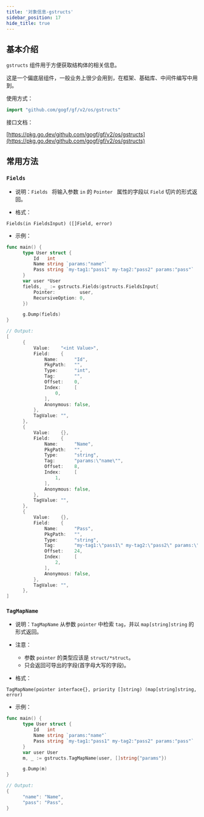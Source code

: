```yaml
---
title: '对象信息-gstructs'
sidebar_position: 17
hide_title: true
---
```


## 基本介绍

`gstructs` 组件用于方便获取结构体的相关信息。

这是一个偏底层组件，一般业务上很少会用到，在框架、基础库、中间件编写中用到。

使用方式：

```go
import "github.com/gogf/gf/v2/os/gstructs"
```

接口文档：

[https://pkg.go.dev/github.com/gogf/gf/v2/os/gstructs](https://pkg.go.dev/github.com/gogf/gf/v2/os/gstructs)

## 常用方法

### `Fields`

- 说明：`Fields ` 将输入参数 `in` 的 `Pointer ` 属性的字段以 `Field` 切片的形式返回。

- 格式：









```
Fields(in FieldsInput) ([]Field, error)
```

- 示例：









```go
func main() {
      type User struct {
          Id   int
          Name string `params:"name"`
          Pass string `my-tag1:"pass1" my-tag2:"pass2" params:"pass"`
      }
      var user *User
      fields, _ := gstructs.Fields(gstructs.FieldsInput{
          Pointer:         user,
          RecursiveOption: 0,
      })

      g.Dump(fields)
}

// Output:
[
      {
          Value:    "<int Value>",
          Field:    {
              Name:      "Id",
              PkgPath:   "",
              Type:      "int",
              Tag:       "",
              Offset:    0,
              Index:     [
                  0,
              ],
              Anonymous: false,
          },
          TagValue: "",
      },
      {
          Value:    {},
          Field:    {
              Name:      "Name",
              PkgPath:   "",
              Type:      "string",
              Tag:       "params:\"name\"",
              Offset:    8,
              Index:     [
                  1,
              ],
              Anonymous: false,
          },
          TagValue: "",
      },
      {
          Value:    {},
          Field:    {
              Name:      "Pass",
              PkgPath:   "",
              Type:      "string",
              Tag:       "my-tag1:\"pass1\" my-tag2:\"pass2\" params:\"pass\"",
              Offset:    24,
              Index:     [
                  2,
              ],
              Anonymous: false,
          },
          TagValue: "",
      },
]
```


### `TagMapName`

- 说明：`TagMapName` 从参数 `pointer` 中检索 `tag`，并以 `map[string]string` 的形式返回。

- 注意：
  - 参数 `pointer` 的类型应该是 `struct/*struct`。
  - 只会返回可导出的字段(首字母大写的字段)。
- 格式：









```
TagMapName(pointer interface{}, priority []string) (map[string]string, error)
```

- 示例：









```go
func main() {
      type User struct {
          Id   int
          Name string `params:"name"`
          Pass string `my-tag1:"pass1" my-tag2:"pass2" params:"pass"`
      }
      var user User
      m, _ := gstructs.TagMapName(user, []string{"params"})

      g.Dump(m)
}

// Output:
{
      "name": "Name",
      "pass": "Pass",
}
```